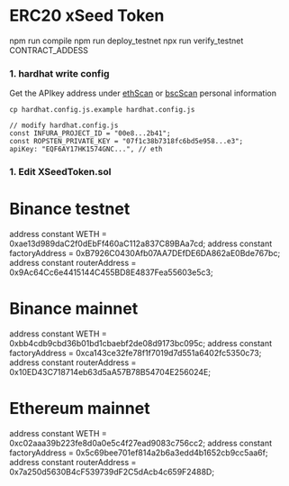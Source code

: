 # ERC20 xSeed Token

npm run compile
npm run deploy_testnet
npx run verify_testnet CONTRACT_ADDESS




### 1. hardhat write config
Get the APIkey address under [ethScan](https://etherscan.io/myapikey) or [bscScan](https://bscscan.com/myapikey) personal information 
```shell
cp hardhat.config.js.example hardhat.config.js

// modify hardhat.config.js
const INFURA_PROJECT_ID = "00e8...2b41";
const ROPSTEN_PRIVATE_KEY = "07f1c38b7318fc6bd5e958...e3";
apiKey: "EQF6AY17HK1574GNC...", // eth
```

### 1. Edit XSeedToken.sol

# Binance testnet
address constant WETH = 0xae13d989daC2f0dEbFf460aC112a837C89BAa7cd;
address constant factoryAddress = 0xB7926C0430Afb07AA7DEfDE6DA862aE0Bde767bc;
address constant routerAddress = 0x9Ac64Cc6e4415144C455BD8E4837Fea55603e5c3;

# Binance mainnet
address constant WETH = 0xbb4cdb9cbd36b01bd1cbaebf2de08d9173bc095c;
address constant factoryAddress = 0xca143ce32fe78f1f7019d7d551a6402fc5350c73;
address constant routerAddress = 0x10ED43C718714eb63d5aA57B78B54704E256024E;

# Ethereum mainnet
address constant WETH = 0xc02aaa39b223fe8d0a0e5c4f27ead9083c756cc2;
address constant factoryAddress = 0x5c69bee701ef814a2b6a3edd4b1652cb9cc5aa6f;
address constant routerAddress = 0x7a250d5630B4cF539739dF2C5dAcb4c659F2488D;